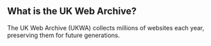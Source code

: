 What is the UK Web Archive?
---------------------------

The UK Web Archive (UKWA) collects millions of websites each year, preserving them for future generations.


